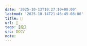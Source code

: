 ```yaml
---
date: '2025-10-13T10:27:10+08:00'
lastmod: '2025-10-14T21:46:45-08:00'
title: 􂇷
url: 􂇷
tags: [銓]
src: DCCV
note:
---
```


